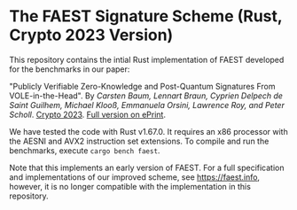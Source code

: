 # The FAEST Signature Scheme (Rust, Crypto 2023 Version)

This repository contains the intial Rust implementation of FAEST developed for the benchmarks in our paper:

"Publicly Verifiable Zero-Knowledge and Post-Quantum Signatures From VOLE-in-the-Head". By *Carsten Baum, Lennart Braun, Cyprien Delpech de Saint Guilhem, Michael Klooß, Emmanuela Orsini, Lawrence Roy, and Peter Scholl*. [Crypto 2023](https://crypto.iacr.org/2023/). [Full version on ePrint](https://eprint.iacr.org/2023/996).

We have tested the code with Rust v1.67.0. It requires an x86 processor with the AESNI and AVX2 instruction set extensions. To compile and run the benchmarks, execute `cargo bench faest`.

Note that this implements an early version of FAEST. For a full specification and implementations of our improved scheme, see https://faest.info, however, it is no longer compatible with the implementation in this repository.
